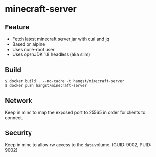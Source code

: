 # minecraft-server

## Feature

- Fetch latest minecraft server jar with curl and jq
- Based on alpine
- Uses none-root user
- Uses openJDK 1.8 headless (aka slim)


## Build

    $ docker build . --no-cache -t hangst/minecraft-server
    $ docker push hangst/minecraft-server

## Network
Keep in mind to map the exposed port to 25565 in order for clients to connect.


## Security
Keep in mind to allow rw access to the `data` volume. (GUID: 9002, PUID: 9002) 

